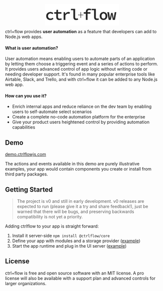 <p align="center" style="margin-bottom: -5px">
  <img width="245" height="70" src="./docs/assets/Logo.PNG">
</p>

ctrl+flow provides **user automation** as a feature that developers can add to Node.js web apps. 

#### What is user automation? 

User automation means enabling users to automate parts of an application by letting them choose a triggering event and a series of actions to perform. It provides users advanced control of app logic without writing code or needing developer support. It's found in many popular enterprise tools like Airtable, Slack, and Trello, and with ctrl+flow it can be added to any Node.js web app.

#### How can you use it?
- Enrich internal apps and reduce reliance on the dev team by enabling users to self-automate select scenarios
- Create a complete no-code automation platform for the enterprise
- Give your product users heightened control by providing automation capabilities

## Demo

[demo.ctrlflowjs.com](https://demo.ctrlflowjs.com/)

The actions and events available in this demo are purely illustrative examples, your app would contain components you create or install from third party packages.

## Getting Started

> The project is v0 and still in early development. v0 releases are expected to run (please give it a try and share feedback!), just be warned that there will be bugs, and preserving backwards compatibility is not yet a priority.

Adding ctrlflow to your app is straight forward:

1) Install it server-side `npm install @ctrlflow/core`
2) Define your app with modules and a storage provider ([example](https://github.com/ctrlflowjs/ctrlflow/blob/main/examples/crm/src/ctrlflow/app.js))
3) Start the app runtime and plug in the UI server ([example](https://github.com/ctrlflowjs/ctrlflow/blob/main/examples/crm/src/server.js))

## License

ctrl+flow is free and open source software with an MIT license. A pro license will also be available with a support plan and advanced controls for larger organizations.
